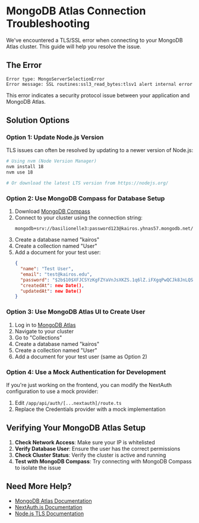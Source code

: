 # MongoDB Atlas Connection Troubleshooting

We've encountered a TLS/SSL error when connecting to your MongoDB Atlas cluster. This guide will help you resolve the issue.

## The Error

```
Error type: MongoServerSelectionError
Error message: SSL routines:ssl3_read_bytes:tlsv1 alert internal error
```

This error indicates a security protocol issue between your application and MongoDB Atlas.

## Solution Options

### Option 1: Update Node.js Version

TLS issues can often be resolved by updating to a newer version of Node.js:

```bash
# Using nvm (Node Version Manager)
nvm install 18
nvm use 18

# Or download the latest LTS version from https://nodejs.org/
```

### Option 2: Use MongoDB Compass for Database Setup

1. Download [MongoDB Compass](https://www.mongodb.com/products/compass)
2. Connect to your cluster using the connection string:
   ```
   mongodb+srv://basilionelle3:password123@kairos.yhnas57.mongodb.net/
   ```
3. Create a database named "kairos"
4. Create a collection named "User"
5. Add a document for your test user:
   ```json
   {
     "name": "Test User",
     "email": "test@kairos.edu",
     "password": "$2b$10$XFJCSYzKgFZYaVnJsXKZS.1q6lZ.iFXgqPwQCJk8JnLQSs5UpXF5m",
     "createdAt": new Date(),
     "updatedAt": new Date()
   }
   ```

### Option 3: Use MongoDB Atlas UI to Create User

1. Log in to [MongoDB Atlas](https://cloud.mongodb.com)
2. Navigate to your cluster
3. Go to "Collections"
4. Create a database named "kairos"
5. Create a collection named "User"
6. Add a document for your test user (same as Option 2)

### Option 4: Use a Mock Authentication for Development

If you're just working on the frontend, you can modify the NextAuth configuration to use a mock provider:

1. Edit `/app/api/auth/[...nextauth]/route.ts`
2. Replace the Credentials provider with a mock implementation

## Verifying Your MongoDB Atlas Setup

1. **Check Network Access**: Make sure your IP is whitelisted
2. **Verify Database User**: Ensure the user has the correct permissions
3. **Check Cluster Status**: Verify the cluster is active and running
4. **Test with MongoDB Compass**: Try connecting with MongoDB Compass to isolate the issue

## Need More Help?

- [MongoDB Atlas Documentation](https://docs.atlas.mongodb.com/)
- [NextAuth.js Documentation](https://next-auth.js.org/)
- [Node.js TLS Documentation](https://nodejs.org/api/tls.html)
